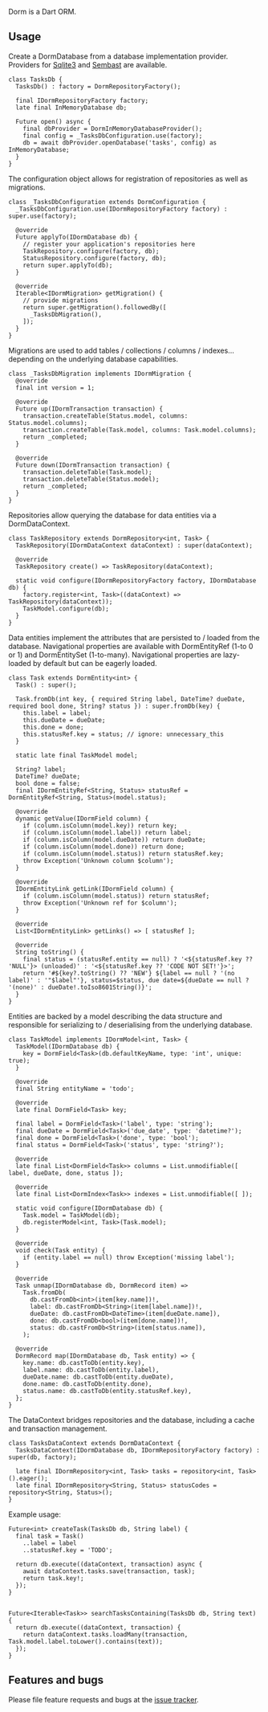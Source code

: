 Dorm is a Dart ORM.

## Usage

Create a DormDatabase from a database implementation provider. Providers for [Sqlite3][dorm-sqlite3] and [Sembast][dorm-sembast] are available.

    class TasksDb {
      TasksDb() : factory = DormRepositoryFactory();

      final IDormRepositoryFactory factory;
      late final InMemoryDatabase db;

      Future open() async {
        final dbProvider = DormInMemoryDatabaseProvider();
        final config = _TasksDbConfiguration.use(factory);
        db = await dbProvider.openDatabase('tasks', config) as InMemoryDatabase;
      }
    }

The configuration object allows for registration of repositories as well as migrations.

    class _TasksDbConfiguration extends DormConfiguration {
      _TasksDbConfiguration.use(IDormRepositoryFactory factory) : super.use(factory);

      @override
      Future applyTo(IDormDatabase db) {
        // register your application's repositories here
        TaskRepository.configure(factory, db);
        StatusRepository.configure(factory, db);
        return super.applyTo(db);
      }

      @override
      Iterable<IDormMigration> getMigration() {
        // provide migrations
        return super.getMigration().followedBy([
          _TasksDbMigration(),
        ]);
      }
    }

Migrations are used to add tables / collections / columns / indexes... depending on the underlying database capabilities.

    class _TasksDbMigration implements IDormMigration {
      @override
      final int version = 1;

      @override
      Future up(IDormTransaction transaction) {
        transaction.createTable(Status.model, columns: Status.model.columns);
        transaction.createTable(Task.model, columns: Task.model.columns);
        return _completed;
      }

      @override
      Future down(IDormTransaction transaction) {
        transaction.deleteTable(Task.model);
        transaction.deleteTable(Status.model);
        return _completed;
      }
    }

Repositories allow querying the database for data entities via a DormDataContext.

    class TaskRepository extends DormRepository<int, Task> {
      TaskRepository(IDormDataContext dataContext) : super(dataContext);

      @override
      TaskRepository create() => TaskRepository(dataContext);

      static void configure(IDormRepositoryFactory factory, IDormDatabase db) {
        factory.register<int, Task>((dataContext) => TaskRepository(dataContext));
        TaskModel.configure(db);
      }
    }

Data entities implement the attributes that are persisted to / loaded from the database. Navigational properties are available with DormEntityRef (1-to 0 or 1) and DormEntitySet (1-to-many). Navigational properties are lazy-loaded by default but can be eagerly loaded.

    class Task extends DormEntity<int> {
      Task() : super();

      Task.fromDb(int key, { required String label, DateTime? dueDate, required bool done, String? status }) : super.fromDb(key) {
        this.label = label;
        this.dueDate = dueDate;
        this.done = done;
        this.statusRef.key = status; // ignore: unnecessary_this
      }

      static late final TaskModel model;

      String? label;
      DateTime? dueDate;
      bool done = false;
      final IDormEntityRef<String, Status> statusRef = DormEntityRef<String, Status>(model.status);

      @override
      dynamic getValue(IDormField column) {
        if (column.isColumn(model.key)) return key;
        if (column.isColumn(model.label)) return label;
        if (column.isColumn(model.dueDate)) return dueDate;
        if (column.isColumn(model.done)) return done;
        if (column.isColumn(model.status)) return statusRef.key;
        throw Exception('Unknown column $column');
      }

      @override
      IDormEntityLink getLink(IDormField column) {
        if (column.isColumn(model.status)) return statusRef;
        throw Exception('Unknown ref for $column');
      }

      @override
      List<IDormEntityLink> getLinks() => [ statusRef ];

      @override
      String toString() {
        final status = (statusRef.entity == null) ? '<${statusRef.key ?? 'NULL'}> (unloaded)' : '<${statusRef.key ?? 'CODE NOT SET!'}>';
        return '#${key?.toString() ?? 'NEW'} ${label == null ? '(no label)' : '"$label"'}, status=$status, due date=${dueDate == null ? '(none)' : dueDate!.toIso8601String()}';
      }
    }

Entities are backed by a model describing the data structure and responsible for serializing to / deserialising from the underlying database.

    class TaskModel implements IDormModel<int, Task> {
      TaskModel(IDormDatabase db) {
        key = DormField<Task>(db.defaultKeyName, type: 'int', unique: true);
      }

      @override
      final String entityName = 'todo';

      @override
      late final DormField<Task> key;

      final label = DormField<Task>('label', type: 'string');
      final dueDate = DormField<Task>('due_date', type: 'datetime?');
      final done = DormField<Task>('done', type: 'bool');
      final status = DormField<Task>('status', type: 'string?');

      @override
      late final List<DormField<Task>> columns = List.unmodifiable([ label, dueDate, done, status ]);

      @override
      late final List<DormIndex<Task>> indexes = List.unmodifiable([ ]);

      static void configure(IDormDatabase db) {
        Task.model = TaskModel(db);
        db.registerModel<int, Task>(Task.model);
      }

      @override
      void check(Task entity) {
        if (entity.label == null) throw Exception('missing label');
      }

      @override
      Task unmap(IDormDatabase db, DormRecord item) =>
        Task.fromDb(
          db.castFromDb<int>(item[key.name])!,
          label: db.castFromDb<String>(item[label.name])!,
          dueDate: db.castFromDb<DateTime>(item[dueDate.name]),
          done: db.castFromDb<bool>(item[done.name])!,
          status: db.castFromDb<String>(item[status.name]),
        );

      @override
      DormRecord map(IDormDatabase db, Task entity) => {
        key.name: db.castToDb(entity.key),
        label.name: db.castToDb(entity.label),
        dueDate.name: db.castToDb(entity.dueDate),
        done.name: db.castToDb(entity.done),
        status.name: db.castToDb(entity.statusRef.key),
      };
    }
    
The DataContext bridges repositories and the database, including a cache and transaction management.

    class TasksDataContext extends DormDataContext {
      TasksDataContext(IDormDatabase db, IDormRepositoryFactory factory) : super(db, factory);

      late final IDormRepository<int, Task> tasks = repository<int, Task>().eager();
      late final IDormRepository<String, Status> statusCodes = repository<String, Status>();
    }

Example usage:

    Future<int> createTask(TasksDb db, String label) {
      final task = Task()
        ..label = label
        ..statusRef.key = 'TODO';

      return db.execute((dataContext, transaction) async {
        await dataContext.tasks.save(transaction, task);
        return task.key!;
      });
    }


    Future<Iterable<Task>> searchTasksContaining(TasksDb db, String text) {
      return db.execute((dataContext, transaction) {
        return dataContext.tasks.loadMany(transaction, Task.model.label.toLower().contains(text));
      });
    }


## Features and bugs

Please file feature requests and bugs at the [issue tracker][tracker].

[tracker]: http://example.com/issues/replaceme
[dorm-sqlite3]: https://github.com/d-markey/dorm-sqlite3
[dorm-sembast]: https://github.com/d-markey/dorm-sembast
